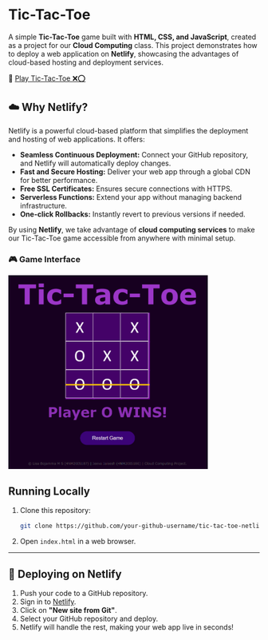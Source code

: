# Tic-Tac-Toe 

A simple **Tic-Tac-Toe** game built with **HTML, CSS, and JavaScript**, created as a project for our **Cloud Computing** class. This project demonstrates how to deploy a web application on **Netlify**, showcasing the advantages of cloud-based hosting and deployment services.

🔗 [Play Tic-Tac-Toe ❌⭕](https://tictactoe-lisa-jeeva.netlify.app/)           


## ☁️ Why Netlify?
Netlify is a powerful cloud-based platform that simplifies the deployment and hosting of web applications. It offers:

- **Seamless Continuous Deployment:** Connect your GitHub repository, and Netlify will automatically deploy changes.
- **Fast and Secure Hosting:** Deliver your web app through a global CDN for better performance.
- **Free SSL Certificates:** Ensures secure connections with HTTPS.
- **Serverless Functions:** Extend your app without managing backend infrastructure.
- **One-click Rollbacks:** Instantly revert to previous versions if needed.

By using **Netlify**, we take advantage of **cloud computing services** to make our Tic-Tac-Toe game accessible from anywhere with minimal setup.


### 🎮 Game Interface
<img src="images/winning-strike.png" alt="Game UI" width="400px">


## Running Locally
1. Clone this repository:
   ```sh
   git clone https://github.com/your-github-username/tic-tac-toe-netlify.git
   ```
2. Open `index.html` in a web browser.

---

## 🚀 Deploying on Netlify
1. Push your code to a GitHub repository.
2. Sign in to [Netlify](https://www.netlify.com/).
3. Click on **"New site from Git"**.
4. Select your GitHub repository and deploy.
5. Netlify will handle the rest, making your web app live in seconds!










